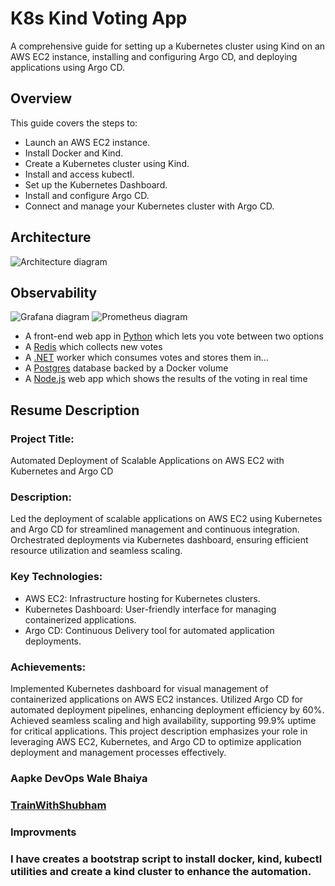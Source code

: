 # K8s Kind Voting App

A comprehensive guide for setting up a Kubernetes cluster using Kind on an AWS EC2 instance, installing and configuring Argo CD, and deploying applications using Argo CD.

## Overview

This guide covers the steps to:
- Launch an AWS EC2 instance.
- Install Docker and Kind.
- Create a Kubernetes cluster using Kind.
- Install and access kubectl.
- Set up the Kubernetes Dashboard.
- Install and configure Argo CD.
- Connect and manage your Kubernetes cluster with Argo CD.


## Architecture

![Architecture diagram](k8s-kind-voting-app.png)

## Observability

![Grafana diagram](grafana.png)
![Prometheus diagram](prometheus.png)

* A front-end web app in [Python](/vote) which lets you vote between two options
* A [Redis](https://hub.docker.com/_/redis/) which collects new votes
* A [.NET](/worker/) worker which consumes votes and stores them in…
* A [Postgres](https://hub.docker.com/_/postgres/) database backed by a Docker volume
* A [Node.js](/result) web app which shows the results of the voting in real time



## Resume Description

### Project Title: 

Automated Deployment of Scalable Applications on AWS EC2 with Kubernetes and Argo CD

### Description: 

Led the deployment of scalable applications on AWS EC2 using Kubernetes and Argo CD for streamlined management and continuous integration. Orchestrated deployments via Kubernetes dashboard, ensuring efficient resource utilization and seamless scaling.

### Key Technologies:

* AWS EC2: Infrastructure hosting for Kubernetes clusters.
* Kubernetes Dashboard: User-friendly interface for managing containerized applications.
* Argo CD: Continuous Delivery tool for automated application deployments.

### Achievements:

Implemented Kubernetes dashboard for visual management of containerized applications on AWS EC2 instances.
Utilized Argo CD for automated deployment pipelines, enhancing deployment efficiency by 60%.
Achieved seamless scaling and high availability, supporting 99.9% uptime for critical applications.
This project description emphasizes your role in leveraging AWS EC2, Kubernetes, and Argo CD to optimize application deployment and management processes effectively.


### Aapke DevOps Wale Bhaiya
### [TrainWithShubham](https://www.trainwithshubham.com/)

### Improvments

### I have creates a bootstrap script to install docker, kind, kubectl utilities and create a kind cluster to enhance the automation.

